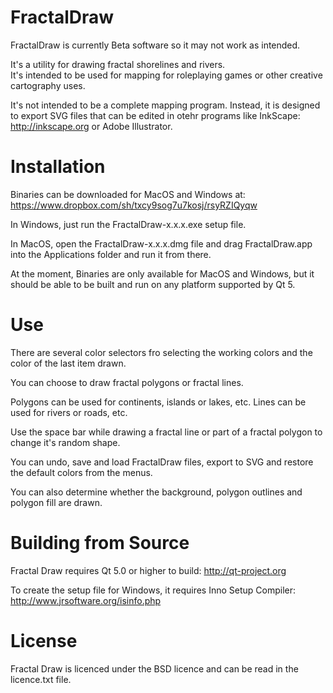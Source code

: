 FractalDraw
===========

FractalDraw is currently Beta software so it may not work as intended.

It's a utility for drawing fractal shorelines and rivers.  
It's intended to be used for mapping for roleplaying games or other creative cartography uses.

It's not intended to be a complete mapping program.  Instead, it is designed to export SVG files
that can be edited in otehr programs like InkScape: http://inkscape.org or Adobe Illustrator.


Installation
============

Binaries can be downloaded for MacOS and Windows at: https://www.dropbox.com/sh/txcy9sog7u7kosj/rsyRZIQyqw

In Windows, just run the FractalDraw-x.x.x.exe setup file.

In MacOS, open the FractalDraw-x.x.x.dmg file and drag FractalDraw.app into the Applications 
folder and run it from there.

At the moment, Binaries are only available for MacOS and Windows, but it should be able to be 
built and run on any platform supported by Qt 5.

Use
===

There are several color selectors fro selecting the working colors and the color of the last item drawn.

You can choose to draw fractal polygons or fractal lines.

Polygons can be used for continents, islands or lakes, etc.  Lines can be used for rivers or roads, etc. 

Use the space bar while drawing a fractal line or part of a fractal polygon to change it's random shape.

You can undo, save and load FractalDraw files, export to SVG and restore the default colors from the menus.

You can also determine whether the background, polygon outlines and polygon fill are drawn.

Building from Source
====================

Fractal Draw requires Qt 5.0 or higher to build: http://qt-project.org

To create the setup file for Windows, it requires Inno Setup Compiler: http://www.jrsoftware.org/isinfo.php

License
=======

Fractal Draw is licenced under the BSD licence and can be read in the licence.txt file.
